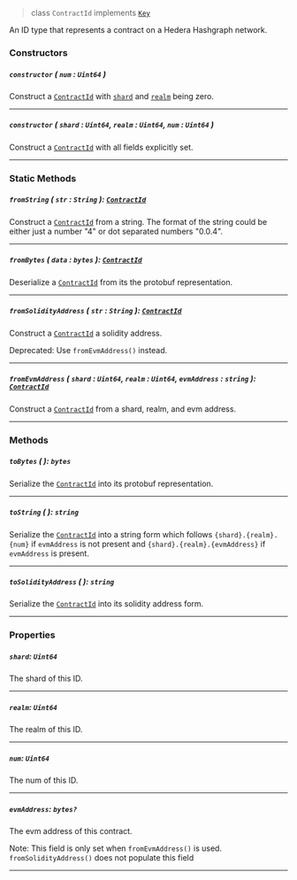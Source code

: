 > class `ContractId` implements [`Key`](reference/cryptography/Key.md)

An ID type that represents a contract on a Hedera Hashgraph network.

### Constructors

##### `constructor` ( `num` : `Uint64` )

Construct a [`ContractId`](#) with [`shard`](#shard-uint64) and [`realm`](#realm-uint64) being zero.

---

##### `constructor` ( `shard` : `Uint64`, `realm` : `Uint64`, `num` : `Uint64` )

Construct a [`ContractId`](#) with all fields explicitly set.

---

### Static Methods

##### `fromString` ( `str` : `String` ): [`ContractId`](#contractid)

Construct a [`ContractId`](#) from a string. The format of the string could be either just
a number "4" or dot separated numbers "0.0.4".

---

##### `fromBytes` ( `data` : `bytes` ): [`ContractId`](#contractid)

Deserialize a [`ContractId`](#) from its the protobuf representation.

---

##### `fromSolidityAddress` ( `str` : `String` ): [`ContractId`](#contractid)

Construct a [`ContractId`](#) a solidity address.

Deprecated: Use `fromEvmAddress()` instead.

---

##### `fromEvmAddress` ( `shard` : `Uint64`, `realm` : `Uint64`, `evmAddress` : `string` ): [`ContractId`](#contractid)

Construct a [`ContractId`](#) from a shard, realm, and evm address.

---

### Methods

##### `toBytes` ( ): `bytes`

Serialize the [`ContractId`](#) into its protobuf representation.

---

##### `toString` ( ): `string`

Serialize the [`ContractId`](#) into a string form which follows `{shard}.{realm}.{num}` if `evmAddress` is not present
and `{shard}.{realm}.{evmAddress}` if `evmAddress` is present.

---

##### `toSolidityAddress` ( ): `string`

Serialize the [`ContractId`](#) into its solidity address form.

---

### Properties

##### `shard`: `Uint64`

The shard of this ID.

---

##### `realm`: `Uint64`

The realm of this ID.

---

##### `num`: `Uint64`

The num of this ID.

---

##### `evmAddress`: `bytes?`

The evm address of this contract.

Note: This field is only set when `fromEvmAddress()` is used. `fromSolidityAddress()` does not populate this field

---
